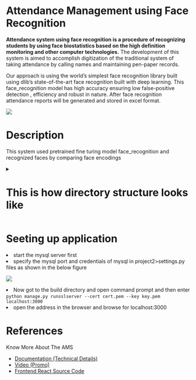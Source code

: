 <h1>Attendance Management using Face Recognition</h1>
<p>  <b>Attendance system using face
recognition is a procedure of recognizing students by using
face biostatistics based on the high definition monitoring
and other computer technologies.</b> The development of this
system is aimed to accomplish digitization of the traditional
system of taking attendance by calling names and
maintaining pen-paper records. </p>
<p>Our approach is using the world’s simplest face recognition library built using dlib’s state-of-the-art face recognition built with deep learning. This face_recognition model has high accuracy ensuring low false-positive detection , efficiency and robust in nature. After face recognition attendance reports will be generated and stored in excel format. </p>
<img src="flowchart.png">
<h1>Description</h1>
<p> This system used pretrained fine turing model face_recognition and recognized faces by comparing face encodings </p>

<details>
  <summary><h1> This is how directory structure looks like</h1></summary>
  <code>├───ams
│   ├───migrations
│   │   └───__pycache__
│   ├───templates
│   │   └───static
│   │       ├───css
│   │       ├───js
│   │       └───media
│   └───__pycache__
├───models
├───pictures
│   ├───N18
│   │   └───cse
│   │       ├───cse1
│   │       └───cse2
│   │           └───Sample
│   ├───N19
│   │   └───cse
│   │       └───cse1
│   └───N20
│       └───cse
│           ├───cse1
│           │   ├───N181022
│           │   ├───N200037
│           │   ├───N200377
│           │   ├───N200381│           │   
│           │   ├───N201064
│           │   └───N201070
│           └───cse2
│               ├───N170976
│               ├───N180789
│               ├───N180825
│               └───N181022
├───project2
│   └───__pycache__
└───static
    ├───admin
    │   ├───css
    │   │   └───vendor
    │   │       └───select2
    │   ├───img
    │   │   └───gis
    │   └───js
    │       ├───admin
    │       └───vendor
    │           ├───jquery
    │           ├───select2
    │           │   └───i18n
    │           └───xregexp
    ├───css
    ├───js
    └───media</code>
</details>
<h1>Seeting up application</h1>
<p>
  <li>start the mysql server first</li>
  <li>specify the mysql port and credentials of mysql in project2>settings.py files as shown in the below figure
    
<img src="https://github.com/knowverse/MINOR/assets/108925522/3ed37f3d-c48a-498d-883d-1a83b7436daf"/></li>
  <li>Now got to the build directory and open command prompt and then enter <br>
    <code>python manage.py runsslserver --cert cert.pem --key key.pem localhost:3000</code>
    
  </li>
  <li>open the address in the browser and browse for localhost:3000</li>
  
  
</p>
<h1>References</h1>
Know More About The AMS 
<ul>
<li><a href="https://drive.google.com/file/d/19H9eQcFepn7br-3Xrph3rZdQvUhv4VoS/view?usp=drivesdk">Documentation (Technical Details)</a></li>
<li><a href="https://drive.google.com/file/d/1edLgPpHAH3xXXX-mTyO3mEtW9MHnhsft/view">Video (Promo)</a></li>
<li><a href="https://github.com/pvscreations/AMS_frontend_react">Frontend React Source Code</a></li>
</ul>

